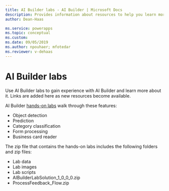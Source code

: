 ```yaml
---
title: AI Builder labs - AI Builder | Microsoft Docs
description: Provides information about resources to help you learn more about AI Builder 
author: Dean-Haas

ms.service: powerapps
ms.topic: conceptual
ms.custom: 
ms.date: 09/05/2019
ms.author: npouhaer; mfotedar
ms.reviewer: v-dehaas
---
```


# AI Builder labs

Use AI Builder labs to gain experience with AI Builder and learn more about it. Links are added here as new resources become available.

AI Builder [hands-on labs](https://go.microsoft.com/fwlink/?linkid=2103171) walk through these features:

- Object detection
- Prediction
- Category classification
- Form processing
- Business card reader

The zip file that contains the hands-on labs includes the following folders and zip files:

- Lab data
- Lab images
- Lab scripts
- AIBuilderLabSolution_1_0_0_0.zip
- ProcessFeedback_Flow.zip

<!--note from editor: Can you suggest edits to the Readme file that accompanies this zip file? We don't want to use language codes in URLs, and we don't abbreviate "CDS." Also, it uses "text classification" instead of "category classification." The edit below assumes that Steps 1 and 2 under "Manual data setup" apply only to the three scenarios mentioned and not the others. But, how could that be? Don't you have to install the solution in a CDS environment no matter what??
***BEGIN EDIT***

AI Builder labs walk you through object detection, binary classification, text classification, form processing, and business card scenarios. Please visit [https://docs.microsoft.com/ai-builder/overview] to learn more about the scenarios and AI Builder.

To set up the environment to use AI Builder labs, follow these steps. SELF THIS IS CONFUSING.

For Binary Classification, Text Classification, and Object Detection scenarios you need sample data in Common Data Service.

Manual data setup

Step 1: Import AIBuilderLabSolution_1_0_0_0 to the Common Data Service environment.
        This will create three Common Data Service entities:
           Object Detection Product , Health Feedback, and Online Shopping Intent 

Step 2 : Upload data to the entities created in step 1.
o	Binary classification :	Follow the instructions [here](https://docs.microsoft.com/ai-builder/binary-classification-data-prep) to upload the Online Shopping Intent data.
o	Text Classification : Go to the Lab Data/Text Classification folder, and then upload data from pai_healthcare_feedbacks. Follow the instructions [here](https://docs.microsoft.com/ai-builder/before-you-build-text-classification-model).
o	Object Detection : Go to the Lab Data/ObjectDetection folder, upload data from aib_objectdetectionproducts, and follow the same instructions as the previous step.

For form processing, business card, and object detection labs, you'll need images and PDFs that are available in the Lab Images folder.


***END EDIT***
-->